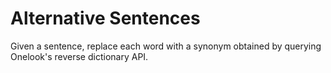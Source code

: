 # Alternative Sentences

Given a sentence, replace each word with a synonym obtained by querying Onelook's reverse dictionary API.